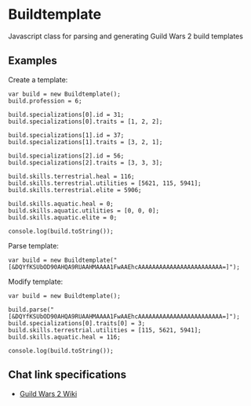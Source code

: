 # Buildtemplate
Javascript class for parsing and generating Guild Wars 2 build templates

## Examples

Create a template:

```
var build = new Buildtemplate();
build.profession = 6;

build.specializations[0].id = 31;
build.specializations[0].traits = [1, 2, 2];

build.specializations[1].id = 37;
build.specializations[1].traits = [3, 2, 1];

build.specializations[2].id = 56;
build.specializations[2].traits = [3, 3, 3];

build.skills.terrestrial.heal = 116;
build.skills.terrestrial.utilities = [5621, 115, 5941];
build.skills.terrestrial.elite = 5906;

build.skills.aquatic.heal = 0;
build.skills.aquatic.utilities = [0, 0, 0];
build.skills.aquatic.elite = 0;

console.log(build.toString());
```

Parse template:

```
var build = new Buildtemplate("[&DQYfKSUbOD90AHQA9RUAAHMAAAA1FwAAEhcAAAAAAAAAAAAAAAAAAAAAAAA=]");
```

Modify template:

```
var build = new Buildtemplate();

build.parse("[&DQYfKSUbOD90AHQA9RUAAHMAAAA1FwAAEhcAAAAAAAAAAAAAAAAAAAAAAAA=]");
build.specializations[0].traits[0] = 3;
build.skills.terrestrial.utilities = [115, 5621, 5941];
build.skills.aquatic.heal = 116;

console.log(build.toString());
```

## Chat link specifications 

- [Guild Wars 2 Wiki](https://wiki.guildwars2.com/wiki/Chat_link_format#Build_templates_link)